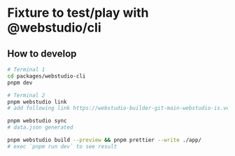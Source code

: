 # Fixture to test/play with @webstudio/cli

## How to develop

```bash
# Terminal 1
cd packages/webstudio-cli
pnpm dev
```

```bash
# Terminal 2
pnpm webstudio link
# add following link https://webstudio-builder-git-main-webstudio-is.vercel.app/builder/cddc1d44-af37-4cb6-a430-d300cf6f932d?authToken=1cdc6026-dd5b-4624-b89b-9bd45e9bcc3d&mode=preview

pnpm webstudio sync
# data.json generated

pnpm webstudio build --preview && pnpm prettier --write ./app/
# exec `pnpm run dev` to see result
```
